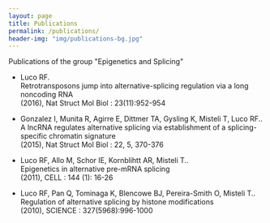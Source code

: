 ```yaml
---
layout: page
title: Publications
permalink: /publications/
header-img: "img/publications-bg.jpg"
---
```


Publications of the group "Epigenetics and Splicing"

* Luco RF.  
Retrotransposons jump into alternative-splicing regulation via a long noncoding RNA  
(2016), Nat Struct Mol Biol : 23(11):952-954

* Gonzalez I, Munita R, Agirre E, Dittmer TA, Gysling K, Misteli T, Luco RF..  
A lncRNA regulates alternative splicing via establishment of a splicing-specific chromatin signature  
(2015), Nat Struct Mol Biol : 22, 5, 370-376

* Luco RF, Allo M, Schor IE, Kornblihtt AR, Misteli T..  
Epigenetics in alternative pre-mRNA splicing  
(2011), CELL : 144 (1): 16-26

* Luco RF, Pan Q, Tominaga K, Blencowe BJ, Pereira-Smith O, Misteli T..  
Regulation of alternative splicing by histone modifications  
(2010), SCIENCE : 327(5968):996-1000
